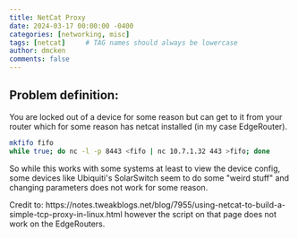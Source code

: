 ```yaml
---
title: NetCat Proxy
date: 2024-03-17 00:00:00 -0400
categories: [networking, misc]
tags: [netcat]     # TAG names should always be lowercase
author: dmcken 
comments: false
---
```


## Problem definition:
You are locked out of a device for some reason but can get to it from your router which for some reason has netcat installed (in my case EdgeRouter).

```bash
mkfifo fifo
while true; do nc -l -p 8443 <fifo | nc 10.7.1.32 443 >fifo; done
```

<p>So while this works with some systems at least to view the device config, some devices like Ubiquiti's SolarSwitch seem to do some "weird stuff" and changing parameters does not work for some reason. </p>



<p>Credit to: https://notes.tweakblogs.net/blog/7955/using-netcat-to-build-a-simple-tcp-proxy-in-linux.html however the script on that page does not work on the EdgeRouters.</p>